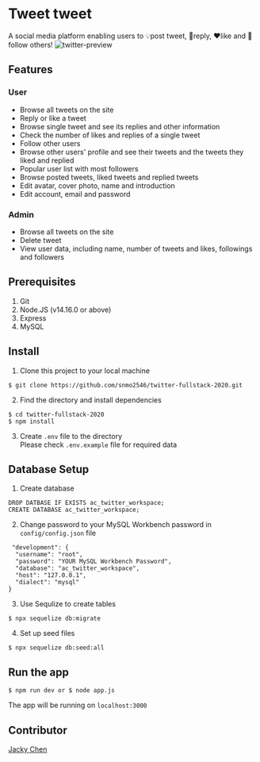 # Tweet tweet 
A social media platform enabling users to 💡post tweet, 💬reply, ❤like and 🤝follow others!
![twitter-preview](https://user-images.githubusercontent.com/36234793/180364385-59d2e252-566a-499d-93e9-57a6224e0912.PNG)

## Features
### User
* Browse all tweets on the site
* Reply or like a tweet
* Browse single tweet and see its replies and other information
* Check the number of likes and replies of a single tweet
* Follow other users
* Browse other users' profile and see their tweets and the tweets they liked and replied
* Popular user list with most followers
* Browse posted tweets, liked tweets and replied tweets
* Edit avatar, cover photo, name and introduction
* Edit account, email and password

### Admin
* Browse all tweets on the site
* Delete tweet
* View user data, including name, number of tweets and likes, followings and followers

## Prerequisites
1. Git
2. Node.JS (v14.16.0 or above)
3. Express
4. MySQL

## Install
1. Clone this project to your local machine
<pre><code>$ git clone https://github.com/snmo2546/twitter-fullstack-2020.git</code></pre>
2. Find the directory and install dependencies
<pre><code>$ cd twitter-fullstack-2020
$ npm install</code></pre>
3. Create `.env` file to the directory<br>
Please check `.env.example` file for required data

## Database Setup
1. Create database
<pre><code>DROP DATBASE IF EXISTS ac_twitter_workspace;
CREATE DATABASE ac_twitter_workspace;</code></pre>

2. Change password to your MySQL Workbench password in `config/config.json` file
<pre><code> "development": {
  "username": "root",
  "password": "YOUR MySQL Workbench Password",
  "database": "ac_twitter_workspace",
  "host": "127.0.0.1",
  "dialect": "mysql"
}</code></pre>

3. Use Sequlize to create tables
<pre><code>$ npx sequelize db:migrate</code></pre>

4. Set up seed files
<pre><code>$ npx sequelize db:seed:all</code></pre>

## Run the app
<pre><code>$ npm run dev or $ node app.js</code></pre>
The app will be running on `localhost:3000`

## Contributor
[Jacky Chen](https://github.com/snmo2546)
